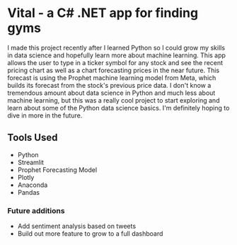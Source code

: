# Vital - a C# .NET app for finding gyms

I made this project recently after I learned Python so I could grow my skills in data science and hopefully learn more about machine learning. This app allows the user to type in a ticker symbol for any stock and see the recent pricing chart as well as a chart forecasting prices in the near future. This forecast is using the Prophet machine learning model from Meta, which builds its forecast from the stock's previous price data. I don't know a tremendous amount about data science in Python and much less about machine learning, but this was a really cool project to start exploring and learn about some of the Python data science basics. I'm definitely hoping to dive in more in the future.

## Tools Used

- Python
- Streamlit
- Prophet Forecasting Model
- Plotly
- Anaconda
- Pandas

<!-- ### `Check it out here`
[Champ View](https://lol-react-app.vercel.app/) -->

### Future additions
- Add sentiment analysis based on tweets
- Build out more feature to grow to a full dashboard


